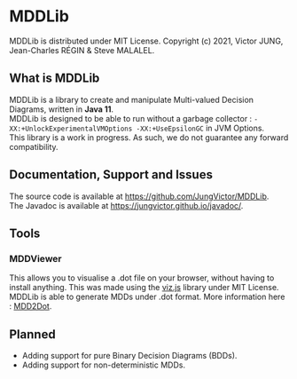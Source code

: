 # MDDLib <!-- {docsify-ignore-all} -->
MDDLib is distributed under MIT License. Copyright (c) 2021, Victor JUNG, Jean-Charles RÉGIN & Steve MALALEL.

## What is MDDLib
MDDLib is a library to create and manipulate Multi-valued Decision Diagrams, written in **Java 11**.  
MDDLib is designed to be able to run without a garbage collector : `-XX:+UnlockExperimentalVMOptions -XX:+UseEpsilonGC` in JVM Options.  
This library is a work in progress. As such, we do not guarantee any forward compatibility.  

## Documentation, Support and Issues
The source code is available at https://github.com/JungVictor/MDDLib.  
The Javadoc is available at https://jungvictor.github.io/javadoc/.

## Tools

### MDDViewer
This allows you to visualise a .dot file on your browser, without having to install anything. This was made using the [viz.js](https://github.com/mdaines/viz.js) library under MIT License.  
MDDLib is able to generate MDDs under .dot format. More information here : [MDD2Dot](mdd2dot).


## Planned
- Adding support for pure Binary Decision Diagrams (BDDs).
- Adding support for non-deterministic MDDs.